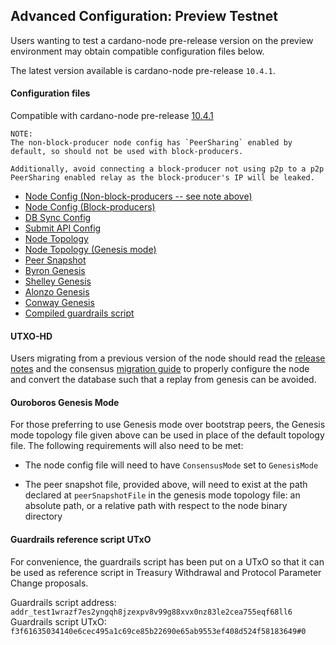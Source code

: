 ## Advanced Configuration: Preview Testnet

Users wanting to test a cardano-node pre-release version on the preview
environment may obtain compatible configuration files below.

The latest version available is cardano-node pre-release `10.4.1`.

#### Configuration files

Compatible with cardano-node pre-release [10.4.1](https://github.com/IntersectMBO/cardano-node/releases/tag/10.4.1)

```
NOTE:
The non-block-producer node config has `PeerSharing` enabled by
default, so should not be used with block-producers.

Additionally, avoid connecting a block-producer not using p2p to a p2p
PeerSharing enabled relay as the block-producer's IP will be leaked.
```

- [Node Config (Non-block-producers -- see note above)](environments-pre/preview/config.json)
- [Node Config (Block-producers)](environments-pre/preview/config-bp.json)
- [DB Sync Config](environments-pre/preview/db-sync-config.json)
- [Submit API Config](environments-pre/preview/submit-api-config.json)
- [Node Topology](environments-pre/preview/topology.json)
- [Node Topology (Genesis mode)](environments-pre/preview/topology-genesis-mode.json)
- [Peer Snapshot](environments-pre/preview/peer-snapshot.json)
- [Byron Genesis](environments-pre/preview/byron-genesis.json)
- [Shelley Genesis](environments-pre/preview/shelley-genesis.json)
- [Alonzo Genesis](environments-pre/preview/alonzo-genesis.json)
- [Conway Genesis](environments-pre/preview/conway-genesis.json)
- [Compiled guardrails script](environments-pre/preview/guardrails-script.plutus)

#### UTXO-HD

Users migrating from a previous version of the node should read the [release
notes](https://github.com/IntersectMBO/cardano-node/releases/tag/10.4.1) and
the consensus [migration guide](https://ouroboros-consensus.cardano.intersectmbo.org/docs/for-developers/utxo-hd/migrating)
to properly configure the node and convert the database such that a replay from
genesis can be avoided.

#### Ouroboros Genesis Mode

For those preferring to use Genesis mode over bootstrap peers, the Genesis mode
topology file given above can be used in place of the default topology file.
The following requirements will also need to be met:

* The node config file will need to have `ConsensusMode` set to `GenesisMode`

* The peer snapshot file, provided above, will need to exist at the path
declared at `peerSnapshotFile` in the genesis mode topology file: an absolute
path, or a relative path with respect to the node binary directory

#### Guardrails reference script UTxO

For convenience, the guardrails script has been put on a UTxO so that it can be used as reference script in
Treasury Withdrawal and Protocol Parameter Change proposals.

Guardrails script address: `addr_test1wrazf7es2yngqh8jzexpv8v99g88xvx0nz83le2cea755eqf68ll6`
Guardrails script UTxO: `f3f61635034140e6cec495a1c69ce85b22690e65ab9553ef408d524f58183649#0`
